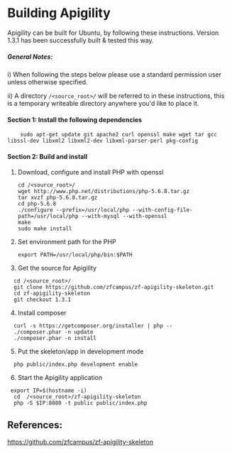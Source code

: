 
# Building Apigility

Apigility can be built for Ubuntu, by following these instructions. Version 1.3.1 has been successfully built & tested this way.

##### General Notes:
      
i) When following the steps below please use a standard permission user unless otherwise specified.

ii) A directory `/<source_root>/` will be referred to in these instructions, this is a temporary writeable directory anywhere you'd like to place it.


#### Section 1: Install the following dependencies
```
	sudo apt-get update git apache2 curl openssl make wget tar gcc libssl-dev libxml2 libxml2-dev libxml-parser-perl pkg-config
```

#### Section 2: Build and install
1. Download, configure and install PHP with openssl
 
	```
	cd /<source_root>/
	wget http://www.php.net/distributions/php-5.6.8.tar.gz 
	tar xvzf php-5.6.8.tar.gz
	cd php-5.6.8
	./configure --prefix=/usr/local/php --with-config-file-path=/usr/local/php --with-mysql --with-openssl
	make
	sudo make install
	```
	
2. Set environment path for the PHP

	```
	export PATH=/usr/local/php/bin:$PATH
	```

3. Get the source for Apigility
        
  ```
    cd /<source_root>/
    git clone https://github.com/zfcampus/zf-apigility-skeleton.git 
    cd zf-apigility-skeleton 
    git checkout 1.3.1
  ```

4. Install composer

 ```
   curl -s https://getcomposer.org/installer | php --
   ./composer.phar -n update
   ./composer.phar -n install
 ```

5. Put the skeleton/app in development mode

 ```
   php public/index.php development enable
 ```
        
6. Start the Apigility application

 ```
  export IP=$(hostname -i)
   cd  /<source_root>/zf-apigility-skeleton
   php -S $IP:8080 -t public public/index.php
 ```

## References:

https://github.com/zfcampus/zf-apigility-skeleton
